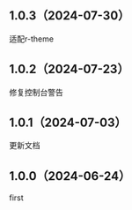 ## 1.0.3（2024-07-30）
适配r-theme
## 1.0.2（2024-07-23）
修复控制台警告
## 1.0.1（2024-07-03）
更新文档
## 1.0.0（2024-06-24）
first
